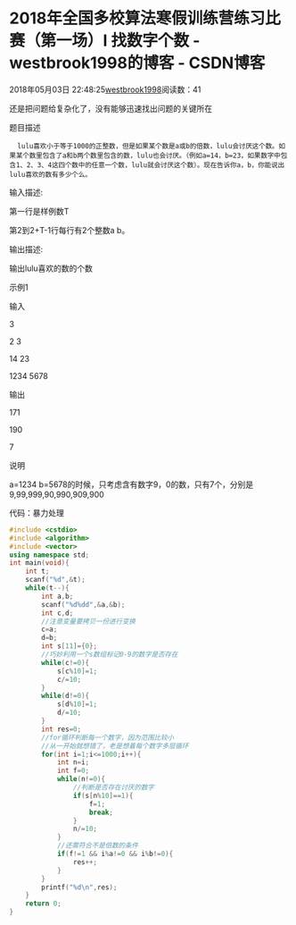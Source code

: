# 2018年全国多校算法寒假训练营练习比赛（第一场）I	找数字个数 - westbrook1998的博客 - CSDN博客





2018年05月03日 22:48:25[westbrook1998](https://me.csdn.net/westbrook1998)阅读数：41








还是把问题给复杂化了，没有能够迅速找出问题的关键所在

> 
题目描述  

      lulu喜欢小于等于1000的正整数，但是如果某个数是a或b的倍数，lulu会讨厌这个数。如果某个数里包含了a和b两个数里包含的数，lulu也会讨厌。（例如a=14，b=23，如果数字中包含1、2、3、4这四个数中的任意一个数，lulu就会讨厌这个数）。现在告诉你a，b，你能说出lulu喜欢的数有多少个么。


> 
输入描述: 

  第一行是样例数T 

  第2到2+T-1行每行有2个整数a b。
> 
输出描述: 

  输出lulu喜欢的数的个数 

  示例1 

  输入 

  3 

  2 3 

  14 23 

  1234 5678 

  输出 

  171 

  190 

  7
> 
说明 

  a=1234 b=5678的时候，只考虑含有数字9，0的数，只有7个，分别是9,99,999,90,990,909,900


代码：暴力处理

```cpp
#include <cstdio>
#include <algorithm>
#include <vector>
using namespace std;
int main(void){
    int t;
    scanf("%d",&t);
    while(t--){
        int a,b;
        scanf("%d%dd",&a,&b);
        int c,d;
        //注意变量要拷贝一份进行变换
        c=a;
        d=b;
        int s[11]={0};
        //巧妙利用一个s数组标记0-9的数字是否存在
        while(c!=0){
            s[c%10]=1;
            c/=10;
        }
        while(d!=0){
            s[d%10]=1;
            d/=10;
        }
        int res=0;
        //for循环判断每一个数字，因为范围比较小
        //从一开始就想错了，老是想着每个数字多层循环
        for(int i=1;i<=1000;i++){
            int n=i;
            int f=0;
            while(n!=0){
                //判断是否存在讨厌的数字
                if(s[n%10]==1){
                    f=1;
                    break;
                }
                n/=10;
            }
            //还需符合不是倍数的条件
            if(f!=1 && i%a!=0 && i%b!=0){
                res++;
            }
        }
        printf("%d\n",res);
    }
    return 0;
}
```







